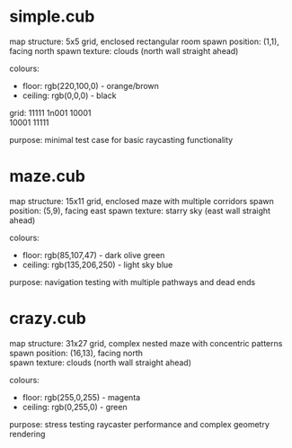 # simple.cub

map structure: 5x5 grid, enclosed rectangular room
spawn position: (1,1), facing north
spawn texture: clouds (north wall straight ahead)

colours:
- floor: rgb(220,100,0) - orange/brown  
- ceiling: rgb(0,0,0) - black

grid:
11111
1n001
10001  
10001
11111

purpose: minimal test case for basic raycasting functionality



# maze.cub

map structure: 15x11 grid, enclosed maze with multiple corridors
spawn position: (5,9), facing east
spawn texture: starry sky (east wall straight ahead)

colours:
- floor: rgb(85,107,47) - dark olive green
- ceiling: rgb(135,206,250) - light sky blue

purpose: navigation testing with multiple pathways and dead ends




# crazy.cub

map structure: 31x27 grid, complex nested maze with concentric patterns
spawn position: (16,13), facing north  
spawn texture: clouds (north wall straight ahead)

colours:
- floor: rgb(255,0,255) - magenta
- ceiling: rgb(0,255,0) - green

purpose: stress testing raycaster performance and complex geometry rendering